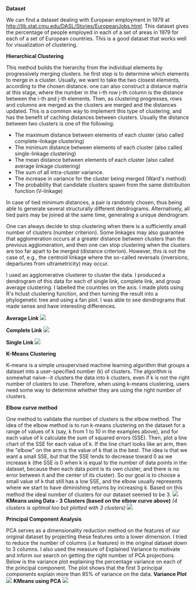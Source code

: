 **Dataset**

We can find a dataset dealing with European employment in 1979 at http://lib.stat.cmu.edu/DASL/Stories/EuropeanJobs.html. This dataset gives the percentage of people employed in each of a set of areas in 1979 for each of a set of European countries. This is a good dataset that works well for visualization of clustering.

**Hierarchical Clustering**

This method builds the hierarchy from the individual elements by progressively merging clusters. he first step is to determine which elements to merge in a cluster. Usually, we want to take the two closest elements, according to the chosen distance. one can also construct a distance matrix at this stage, where the number in the i-th row j-th column is the distance between the i-th and j-th elements. Then, as clustering progresses, rows and columns are merged as the clusters are merged and the distances updated. This is a common way to implement this type of clustering, and has the benefit of caching distances between clusters. Usually the distance between two clusters is one of the following:

+ The maximum distance between elements of each cluster (also called complete-linkage clustering)
+ The minimum distance between elements of each cluster (also called single-linkage clustering)
+ The mean distance between elements of each cluster (also called average linkage clustering)
+ The sum of all intra-cluster variance.
+ The increase in variance for the cluster being merged (Ward's method)
+ The probability that candidate clusters spawn from the same distribution function (V-linkage)

In case of tied minimum distances, a pair is randomly chosen, thus being able to generate several structurally different dendrograms. Alternatively, all tied pairs may be joined at the same time, generating a unique dendrogram.

One can always decide to stop clustering when there is a sufficiently small number of clusters (number criterion). Some linkages may also guarantee that agglomeration occurs at a greater distance between clusters than the previous agglomeration, and then one can stop clustering when the clusters are too far apart to be merged (distance criterion). However, this is not the case of, e.g., the centroid linkage where the so-called reversals (inversions, departures from ultrametricity) may occur.

I used an agglomerative clusterer to cluster the data. I produced a dendrogram of this data for each of single link, complete link, and group average clustering. I labelled the countries on the axis. I made plots using R's hclust clustering function, and then turning the result into a phylogenetic tree and using a fan plot. I was able to see dendrograms that made sense and have interesting differences.

**Average Link**
<img src="Dendogram_average.png">

**Complete Link**
<img src="Dendogram_complete.png">

**Single Link**
<img src="Dendogram_single.png">

**K-Means Clustering**

K-means is a simple unsupervised machine learning algorithm that groups a dataset into a user-specified number (k) of clusters. The algorithm is somewhat naive--it clusters the data into k clusters, even if k is not the right number of clusters to use. Therefore, when using k-means clustering, users need some way to determine whether they are using the right number of clusters.

**Elbow curve method**

One method to validate the number of clusters is the elbow method. The idea of the elbow method is to run k-means clustering on the dataset for a range of values of k (say, k from 1 to 10 in the examples above), and for each value of k calculate the sum of squared errors (SSE). Then, plot a line chart of the SSE for each value of k. If the line chart looks like an arm, then the "elbow" on the arm is the value of k that is the best. The idea is that we want a small SSE, but that the SSE tends to decrease toward 0 as we increase k (the SSE is 0 when k is equal to the number of data points in the dataset, because then each data point is its own cluster, and there is no error between it and the center of its cluster). So our goal is to choose a small value of k that still has a low SSE, and the elbow usually represents where we start to have diminishing returns by increasing k. Based on this method the ideal number of clusters for our dataset seemed to be 3.
<img src="elbow_curve.png">
**KMeans using Data - 3 Clusters (based on the elbow curve above)**
*(4 clusters is optimal too but plotted with 3 clusters)*
<img src="KMeans_Plot_1.png">

**Principal Component Analysis**

PCA serves as a dimensionality reduction method on the features of our original dataset by projecting these features onto a lower dimension. I tried to reduce the number of columns (i.e features) in the original dataset down to 3 columns. I also used the measure of Explained Variance to motivate and inform our search on getting the right number of PCA projections. Below is the variance plot explaining the percentage variance on each of the principal component. The plot shows that the first 3 principal components explain more than 85% of variance on the data.
**Variance Plot**
<img src="princomp_variance_plot.png">
**KMeans using PCA**
<img src="KMeans_Plot_2.png"> 


